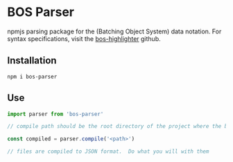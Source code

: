 # BOS Parser
npmjs parsing package for the (Batching Object System) data notation.  For syntax specifications, visit the [bos-highlighter](https://github.com/Joshabracks/bos-highlighting) github.

## Installation 
```console
npm i bos-parser
```
## Use

```javascript
import parser from 'bos-parser'

// compile path should be the root directory of the project where the bos files reside

const compiled = parser.compile('<path>')

// files are compiled to JSON format.  Do what you will with them
```